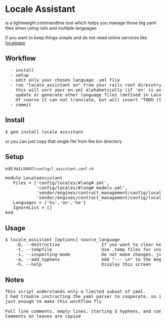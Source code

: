 Locale Assistant
================

is a lightweight commandline tool
which helps you manage those big yaml files when using rails and multiple languages

if you want to keep things simple and do not need online services like [localeapp](http://www.localeapp.com/ "localeapp")

Workflow
--------------
<pre>
  - install
  - setup
  - edit only your chosen language .yml file
  - run "locale_assistant en" from your rails root direcotry (no need for bundle exec)
    this will sort your en.yml alphabetically (if 'en' is your primary language)
    update or generate other language files (defined in LocaleAssistant::Languages)
    Of course it can not translate, but will insert "TODO (text in other language)" keys in other files
  - commit
</pre>

Install
--------------
<pre>
$ gem install locale_assistant
</pre>
or you can just copy that single file from the bin directory

Setup
--------------
edit <code>RAILSROOT/config/l_assistant.conf.rb</code>
<pre>
module LocaleAssistant
   Files = ['config/locales/#lang#.yml',
            'config/locales/#lang#_models.yml',
            'vendor/engines/contract_management/config/locales/#lang#.yml',
            'vendor/engines/contract_management/config/locales/#lang#_models.yml' ]
   Languages = ['hu','en','he']
   IgnoreList = []
end
</pre>

Usage
--------------
<pre>
$ locale_assistant [options] source_language
    -D, --destructive                If you want to clear keys that are not in the source language
    -t, --tempfile                   Use .temp files for inspecting before overwriting
    -i, --inspecting-mode            Do not make changes, just list the missing keys
    -a, --add_hyphens                Add "--- \n" to the beginning of every yaml file
    -h, --help                       Display this screen
</pre>

Notes
--------------
<pre>
This script understands only a limited subset of yaml.
I had trouble instructing the yaml parser to cooperate, so i wrote a simple one,
just enough to make this workflow fly

Full line comments, empty lines, starting 3 hyphens, and comments on non leaf elements are dropped
Comments on leaves are copied
</pre>
